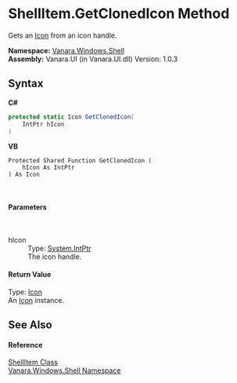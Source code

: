 # ShellItem.GetClonedIcon Method 
 

Gets an <a href="http://msdn2.microsoft.com/en-us/library/wkat843k" target="_blank">Icon</a> from an icon handle.

**Namespace:**&nbsp;<a href="be182789-447d-1423-b31f-7fd1f1f04ab2">Vanara.Windows.Shell</a><br />**Assembly:**&nbsp;Vanara.UI (in Vanara.UI.dll) Version: 1.0.3

## Syntax

**C#**<br />
``` C#
protected static Icon GetClonedIcon(
	IntPtr hIcon
)
```

**VB**<br />
``` VB
Protected Shared Function GetClonedIcon ( 
	hIcon As IntPtr
) As Icon
```

<br />

#### Parameters
&nbsp;<dl><dt>hIcon</dt><dd>Type: <a href="http://msdn2.microsoft.com/en-us/library/5he14kz8" target="_blank">System.IntPtr</a><br />The icon handle.</dd></dl>

#### Return Value
Type: <a href="http://msdn2.microsoft.com/en-us/library/wkat843k" target="_blank">Icon</a><br />An <a href="http://msdn2.microsoft.com/en-us/library/wkat843k" target="_blank">Icon</a> instance.

## See Also


#### Reference
<a href="5c5b3136-e459-f05f-b518-8ce7de68d0ca">ShellItem Class</a><br /><a href="be182789-447d-1423-b31f-7fd1f1f04ab2">Vanara.Windows.Shell Namespace</a><br />